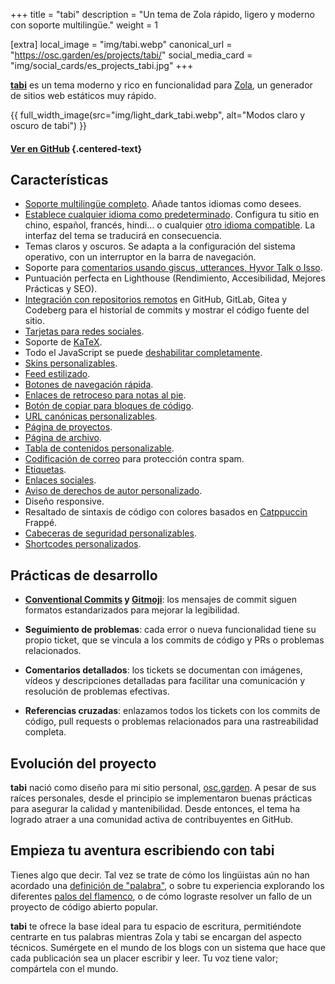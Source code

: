 +++
title = "tabi"
description = "Un tema de Zola rápido, ligero y moderno con soporte multilingüe."
weight = 1

[extra]
local_image = "img/tabi.webp"
canonical_url = "https://osc.garden/es/projects/tabi/"
social_media_card = "img/social_cards/es_projects_tabi.jpg"
+++

[**tabi**](https://github.com/welpo/tabi) es un tema moderno y rico en funcionalidad para [Zola](https://www.getzola.org/), un generador de sitios web estáticos muy rápido.

{{ full_width_image(src="img/light_dark_tabi.webp", alt="Modos claro y oscuro de tabi") }}

#### [Ver en GitHub](https://github.com/welpo/tabi) {.centered-text}

## Características

- [Soporte multilingüe completo](https://welpo.github.io/tabi/es/blog/faq-languages/#como-gestiona-tabi-el-soporte-multilingue). Añade tantos idiomas como desees.
- [Establece cualquier idioma como predeterminado](https://welpo.github.io/tabi/es/blog/faq-languages/#como-establezco-el-idioma-predeterminado-de-mi-sitio). Configura tu sitio en chino, español, francés, hindi… o cualquier [otro idioma compatible](https://github.com/welpo/tabi/tree/main/i18n). La interfaz del tema se traducirá en consecuencia.
- Temas claros y oscuros. Se adapta a la configuración del sistema operativo, con un interruptor en la barra de navegación.
- Soporte para [comentarios usando giscus, utterances, Hyvor Talk o Isso](https://welpo.github.io/tabi/es/blog/comments/).
- Puntuación perfecta en Lighthouse (Rendimiento, Accesibilidad, Mejores Prácticas y SEO).
- [Integración con repositorios remotos](https://welpo.github.io/tabi/es/mastering-tabi-settings/#integracion-con-repositorios-git) en GitHub, GitLab, Gitea y Codeberg para el historial de commits y mostrar el código fuente del sitio.
- [Tarjetas para redes sociales](https://welpo.github.io/tabi/es/blog/mastering-tabi-settings/#tarjetas-para-redes-sociales).
- Soporte de [KaTeX](https://katex.org/).
- Todo el JavaScript se puede [deshabilitar completamente](https://welpo.github.io/tabi/es/blog/javascript/).
- [Skins personalizables](https://welpo.github.io/tabi/es/blog/customise-tabi/).
- [Feed estilizado](https://welpo.github.io/tabi/es/atom.xml).
- [Botones de navegación rápida](https://welpo.github.io/tabi/es/blog/mastering-tabi-settings/#botones-de-navegacion-rapida).
- [Enlaces de retroceso para notas al pie](https://welpo.github.io/tabi/es/blog/mastering-tabi-settings/#enlaces-de-retorno-en-notas-al-pie).
- [Botón de copiar para bloques de código](https://welpo.github.io/tabi/es/blog/mastering-tabi-settings/#boton-de-copiar-en-bloques-de-codigo).
- [URL canónicas personalizables](https://welpo.github.io/tabi/es/blog/mastering-tabi-settings/#url-canonica).
- [Página de proyectos](https://welpo.github.io/tabi/es/projects/).
- [Página de archivo](https://welpo.github.io/tabi/es/archive/).
- [Tabla de contenidos personalizable](https://welpo.github.io/tabi/es/blog/toc/).
- [Codificación de correo](https://welpo.github.io/tabi/es/blog/mastering-tabi-settings/#encoded-email) para protección contra spam.
- [Etiquetas](https://welpo.github.io/tabi/es/blog/mastering-tabi-settings/#tags).
- [Enlaces sociales](https://welpo.github.io/tabi/es/blog/mastering-tabi-settings/#iconos-de-redes-sociales).
- [Aviso de derechos de autor personalizado](https://welpo.github.io/tabi/es/blog/mastering-tabi-settings/#copyright).
- Diseño responsive.
- Resaltado de sintaxis de código con colores basados en [Catppuccin](https://github.com/catppuccin/catppuccin) Frappé.
- [Cabeceras de seguridad personalizables](https://welpo.github.io/tabi/es/blog/security/).
- [Shortcodes personalizados](https://welpo.github.io/tabi/es/blog/shortcodes/).

## Prácticas de desarrollo

- **[Conventional Commits](https://www.conventionalcommits.org) y [Gitmoji](https://gitmoji.dev/)**: los mensajes de commit siguen formatos estandarizados para mejorar la legibilidad.

- **Seguimiento de problemas**: cada error o nueva funcionalidad tiene su propio ticket, que se vincula a los commits de código y PRs o problemas relacionados.

- **Comentarios detallados**: los tickets se documentan con imágenes, vídeos y descripciones detalladas para facilitar una comunicación y resolución de problemas efectivas.

- **Referencias cruzadas**: enlazamos todos los tickets con los commits de código, pull requests o problemas relacionados para una rastreabilidad completa.

## Evolución del proyecto

**tabi** nació como diseño para mi sitio personal, [osc.garden](https://osc.garden/es/). A pesar de sus raíces personales, desde el principio se implementaron buenas prácticas para asegurar la calidad y mantenibilidad. Desde entonces, el tema ha logrado atraer a una comunidad activa de contribuyentes en GitHub.

## Empieza tu aventura escribiendo con tabi

Tienes algo que decir. Tal vez se trate de cómo los lingüistas aún no han acordado una [definición de "palabra"](https://es.wikipedia.org/wiki/Palabra), o sobre tu experiencia explorando los diferentes [palos del flamenco](https://es.wikipedia.org/wiki/Flamenco#Palos), o de cómo lograste resolver un fallo de un proyecto de código abierto popular.

**tabi** te ofrece la base ideal para tu espacio de escritura, permitiéndote centrarte en tus palabras mientras Zola y tabi se encargan del aspecto técnicos. Sumérgete en el mundo de los blogs con un sistema que hace que cada publicación sea un placer escribir y leer. Tu voz tiene valor; compártela con el mundo.
